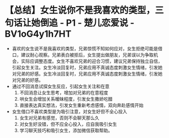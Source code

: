 # 【总结】女生说你不是我喜欢的类型，三句话让她倒追 - P1 - 楚儿恋爱说 - BV1oG4y1h7HT

-   喜欢的女生说不是我喜欢的类型，兄弟惊慌不知如何应对，女生拒绝可能是借口，建议耐心观察。兄弟表白被拒后，女生提出做朋友，兄弟误以为争取机会，实际应调整态度。女生不喜欢兄弟的迎合习惯，建议兄弟保持独立自信，引起女生关注。女生冷淡回复时，兄弟应用不真诚态度刺激女生情绪，引发她对兄弟的好感。女生冷淡回复时，兄弟应用不真诚态度刺激女生情绪，引发她对兄弟的好感。
-   通过不回消息试探女生反应，引起女生关注和在意
    1.  不回消息让女生思考，增加对兄弟的在意程度
    2.  哄女生会增加关系暧昧程度，引发女生撒娇吃醋
    3.  直接表达真实想法，引发女生重新考虑感情，双向奔赴感情开始
-   女生借口不喜欢类型是为吸引注意，对女生好但不全心投入
    1.  女生对兄弟有感觉，否则不会聊天那么久
    2.  对女生好没错，但不应全心投入，应自我吸引女生
    3.  学习聊天技巧和吸引女生，添加微信获取帮助。